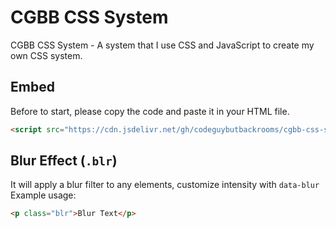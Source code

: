 # CGBB CSS System
CGBB CSS System - A system that I use CSS and JavaScript to create my own CSS system.
## Embed
Before to start, please copy the code and paste it in your HTML file.

```html
<script src="https://cdn.jsdelivr.net/gh/codeguybutbackrooms/cgbb-css-system@main/js/embed.js"></script>
```

## Blur Effect (`.blr`)
It will apply a blur filter to any elements, customize intensity with `data-blur`
Example usage:
```html
<p class="blr">Blur Text</p>
```

